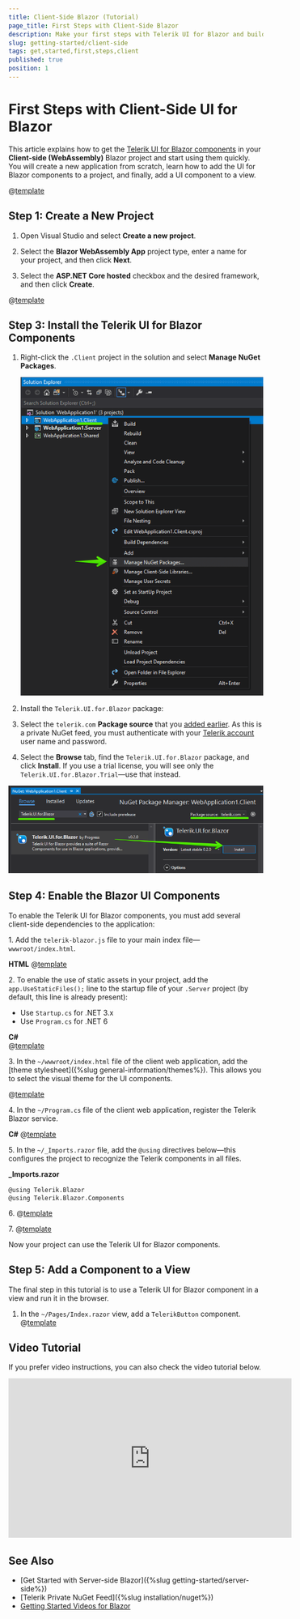 ```yaml
---
title: Client-Side Blazor (Tutorial)
page_title: First Steps with Client-Side Blazor
description: Make your first steps with Telerik UI for Blazor and build an app that hosts the Blazor UI components client-side (by using Blazor WebAssembly, WASM).
slug: getting-started/client-side
tags: get,started,first,steps,client
published: true
position: 1
---
```


# First Steps with Client-Side UI for Blazor

This article explains how to get the <a href = "https://www.telerik.com/blazor-ui" target="_blank">Telerik UI for Blazor components</a> in your **Client-side (WebAssembly)** Blazor project and start using them quickly. You will create a new application from scratch, learn how to add the UI for Blazor components to a project, and finally, add a UI component to a view.

@[template](/_contentTemplates/common/get-started.md#prerequisites-download)

## Step 1: Create a New Project

1. Open Visual Studio and select **Create a new project**.

1. Select the **Blazor WebAssembly App** project type, enter a name for your project, and then click **Next**.

1. Select the **ASP.NET Core hosted** checkbox and the desired framework, and then click **Create**.

@[template](/_contentTemplates/common/get-started.md#add-nuget-feed)

## Step 3: Install the Telerik UI for Blazor Components

1. Right-click  the `.Client` project in the solution and select **Manage NuGet Packages**.

   ![Manage NuGet Packages](images/manage-nuget-packages-for-client-app.png)

2. Install the `Telerik.UI.for.Blazor` package:

  1. Select the `telerik.com` **Package source** that you [added earlier](#step-2-add-the-telerik-nuget-feed-to-visual-studio). As this is a private NuGet feed, you must authenticate with your [Telerik account](https://www.telerik.com/account/) user name and password.
  1. Select the **Browse** tab, find the `Telerik.UI.for.Blazor` package, and click **Install**. If you use a trial license, you will see only the `Telerik.UI.for.Blazor.Trial`&mdash;use that instead.

   ![Add Telerik Blazor Package to Client Project](images/add-telerik-nuget-to-client-app.png)

## Step 4: Enable the Blazor UI Components

To enable the Telerik UI for Blazor components, you must add several client-side dependencies to the application:

1\. Add the `telerik-blazor.js` file to your main index file&mdash;`wwwroot/index.html`.

**HTML**
@[template](/_contentTemplates/common/js-interop-file.md#js-interop-file-snippet)

2\. To enable the use of static assets in your project, add the `app.UseStaticFiles();` line to the startup file of your `.Server` project (by default, this line is already present):

  * Use `Startup.cs` for .NET 3.x
  * Use `Program.cs` for .NET 6

**C#**  
@[template](/_contentTemplates/common/js-interop-file.md#enable-static-assets-snippet)

3\. In the `~/wwwroot/index.html` file of the client web application, add the [theme stylesheet]({%slug general-information/themes%}). This allows you to select the visual theme for the UI components.

@[template](/_contentTemplates/common/js-interop-file.md#theme-static-asset-snippet)

4\. In the `~/Program.cs` file of the client web application, register the Telerik Blazor service.

**C#**
@[template](/_contentTemplates/common/js-interop-file.md#register-telerik-service-client)

5\. In the `~/_Imports.razor` file, add the `@using` directives below&mdash;this configures the project to recognize the Telerik components in all files.

**_Imports.razor**
    
    @using Telerik.Blazor
    @using Telerik.Blazor.Components


6\. @[template](/_contentTemplates/common/get-started.md#root-component-telerik-layout)

7\. @[template](/_contentTemplates/common/get-started.md#root-component-main-layout)
    
Now your project can use the Telerik UI for Blazor components.

## Step 5: Add a Component to a View

The final step in this tutorial is to use a Telerik UI for Blazor component in a view and run it in the browser.

1. In the `~/Pages/Index.razor` view, add a `TelerikButton` component.
@[template](/_contentTemplates/common/get-started.md#add-component-sample)

## Video Tutorial

If you prefer video instructions, you can also check the video tutorial below.

<iframe width="560" height="315" src="https://www.youtube.com/embed/fwR8Yxe7DPQ" frameborder="0" allow="accelerometer; autoplay; encrypted-media; gyroscope; picture-in-picture" allowfullscreen></iframe>

## See Also

* [Get Started with Server-side Blazor]({%slug getting-started/server-side%})
* [Telerik Private NuGet Feed]({%slug installation/nuget%})
* [Getting Started Videos for Blazor](https://www.youtube.com/watch?v=aaRAZYaJ4xc&list=PLvmaC-XMqeBYPTwcm478vs8Rujq2tiVJo)

